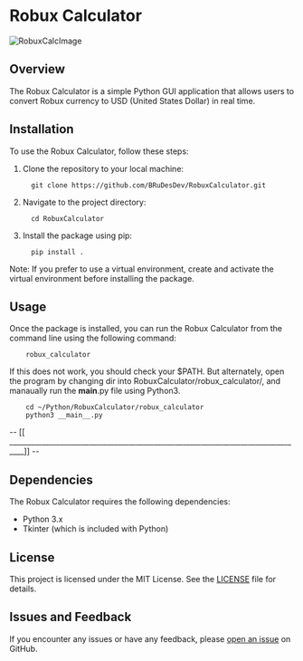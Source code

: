 # Robux Calculator
![RobuxCalcImage](https://github.com/BRuDesDev/RobuxCalculator/assets/103232802/8d614e3d-189e-46f4-a51d-ac50aacb3ddb)
## Overview
The Robux Calculator is a simple Python GUI application that allows users to convert Robux currency to USD (United States Dollar) in real time.

## Installation
To use the Robux Calculator, follow these steps:

1. Clone the repository to your local machine:
   
         git clone https://github.com/BRuDesDev/RobuxCalculator.git
   
2. Navigate to the project directory:

         cd RobuxCalculator

4. Install the package using pip:

         pip install .


Note: If you prefer to use a virtual environment, create and activate the virtual environment before installing the package.

## Usage
Once the package is installed, you can run the Robux Calculator from the command line using the following command:
        
        robux_calculator

If this does not work, you should check your $PATH. But alternately, open the program by changing dir into RobuxCalculator/robux_calculator/, 
      and manaually run the __main__.py file using Python3. 

        cd ~/Python/RobuxCalculator/robux_calculator
        python3 __main__.py   
-- [[ __________________________________________________________________________________]] --

## Dependencies
The Robux Calculator requires the following dependencies:
- Python 3.x
- Tkinter (which is included with Python)

## License
This project is licensed under the MIT License. See the [LICENSE](LICENSE) file for details.

## Issues and Feedback
If you encounter any issues or have any feedback, please [open an issue](https://github.com/your_username/robux-calculator/issues) on GitHub.
